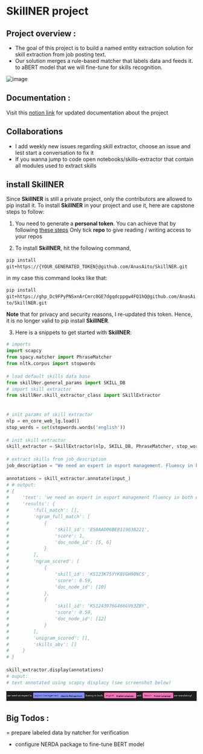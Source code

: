 # SkillNER project

## Project overview : 
- The goal of this project is to build a named entity extraction solution for skill extraction from job posting text.
- Our solution merges a rule-based matcher that labels data and feeds it. to aBERT model that we will fine-tune for skills recognition.

![image](https://user-images.githubusercontent.com/56308112/128958594-79813e72-b688-4a9a-9267-324f098d4b0c.png)


## Documentation : 
Visit this [notion link](https://sudsy-dill-008.notion.site/f6596c10b49545d5a740e0ecc21a5a46?v=801ba1af94a0484d8af732347c211fb0) for updated documentation about the project 


## Collaborations 
- I add weekly new issues regarding skill extractor, choose an issue and lest start a conversation to fix it 
- If you wanna jump to code open notebooks/skills-extractor that contain all modules used to extract skills 

## install SkillNER
Since **SkillNER** is still a private project, only the contributors are allowed to pip install it. To install **SkillNER** in your project and use it, here are capstone steps to follow:

1. You need to generate a **personal token**. You can achieve that by following [these steps](https://docs.github.com/en/github/authenticating-to-github/keeping-your-account-and-data-secure/creating-a-personal-access-token)
Only tick **repo** to give reading / writing access to your repos


2. To install **SkillNER**, hit the following command,


`pip install git+https://{YOUR_GENERATED_TOKEN}@github.com/AnasAito/SkillNER.git`


in my case this command looks like that:


`pip install git+https://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@github.com/AnasAito/SkillNER.git`


**Note** that for privacy and security reasons, I re-updated this token. Hence, it is no longer valid to pip install **SkillNER**.


3. Here is a snippets to get started with **SkillNER**:

```python
# imports
import scapcy
from spacy.matcher import PhraseMatcher
from nltk.corpus import stopwords

# load default skills data base
from skillNer.general_params import SKILL_DB
# import skill extractor
from skillNer.skill_extractor_class import SkillExtractor


# init params of skill extractor
nlp = en_core_web_lg.load()
stop_words = set(stopwords.words('english'))

# init skill extractor
skill_extractor = SkillExtractor(nlp, SKILL_DB, PhraseMatcher, stop_words)

# extract skills from job_description
job_description = "We need an expert in esport management. Fluency in both english and french is mandatory!"

annotations = skill_extractor.annotate(input_)
# # output:
# {
#     'text': 'we need an expert in esport management fluency in both english and french are mandatory!',
#     'results': {
#         'full_match': [],
#         'ngram_full_match': [
#             {
#                 'skill_id': 'ES8AAD06BE8119038221',
#                 'score': 1,
#                 'doc_node_id': [5, 6]
#             }
#         ],
#         'ngram_scored': [
#             {
#                 'skill_id': 'KS123K75YYK8VGH90NCS',
#                 'score': 0.59,
#                 'doc_node_id': [10]
#             },
#             {
#                 'skill_id': 'KS1243976G466GV63ZBY', 
#                 'score': 0.59, 
#                 'doc_node_id': [12]
#             }
#         ],
#         'unigram_scored': [],
#         'skills_abv': []
#     }
# }

skill_extractor.display(annotations)
# ouput:
# text annotated using scapcy displacy (see screenshot below)
```

<img src="screenshots/displacy_result.png" alt="output of skill_extractor.display(annotations)">


## Big Todos :
= prepare labeled data by natcher for verification 
- configure NERDA package to fine-tune BERT model
